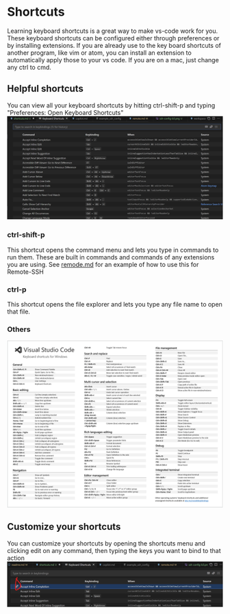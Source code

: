 # Shortcuts

Learning keyboard shortcuts is a great way to make vs-code work for you. These keyboard shortcuts can be configured either through preferences or by installing extensions. If you are already use to the key board shortcuts of another program, like vim or atom, you can install an extension to automatically apply those to your vs code. If you are on a mac, just change any ctrl to cmd.

## Helpful shortcuts

You can view all your keyboard shortcuts by hitting ctrl-shift-p and typing "Preferences: Open Keyboard Shortcuts" 
![shortcuts_menu](images/shortcuts_menu.png)

### ctrl-shift-p

This shortcut opens the command menu and lets you type in commands to run them. These are built in commands and commands of any extensions you are using. See [remode.md](remote.md) for an example of how to use this for Remote-SSH

### ctrl-p

This shortcut opens the file explorer and lets you type any file name to open that file.

### Others

![default-keyboard-shortcuts](images/default-keyboard-shortcuts.png)

## Customize your shortcuts

You can customize your shortcuts by opening the shortcuts menu and clicking edit on any command, then typing the keys you want to bind to that action
![customize_shortcuts](images/customize_shortcuts.png)